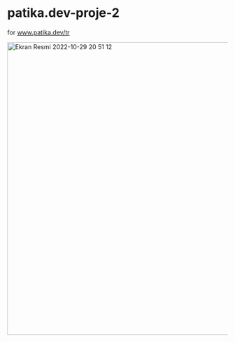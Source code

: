 # patika.dev-proje-2

for www.patika.dev/tr


<img width="667" alt="Ekran Resmi 2022-10-29 20 51 12" src="https://user-images.githubusercontent.com/112566082/198845987-c97ca197-925d-4875-943c-f6b82f80a386.png">
